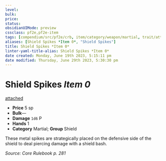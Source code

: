```yaml
---
level:
bulk:
price:
status:
obsidianUIMode: preview
cssclass: pf2e,pf2e-item
tags: [compendium/src/pf2e/crb, item/category/weapon/martial, trait/attached-to-shield]
aliases: [Shield Spikes *Item 0*, "Shield Spikes"]
title: Shield Spikes *Item 0*
linter-yaml-title-alias: Shield Spikes *Item 0*
date created: Monday, June 19th 2023, 5:15:11 pm
date modified: Thursday, June 29th 2023, 5:30:30 pm
---
```


# Shield Spikes *Item 0*

[attached <to shield>](rules/traits/attached.md)  

- **Price** 5 sp
- **Bulk**—
- **Damage** `1d6` P
- **Hands** 1
- **Category** Martial; **Group** Shield

These metal spikes are strategically placed on the defensive side of the shield to deal piercing damage with a shield bash.

*Source: Core Rulebook p. 281*
